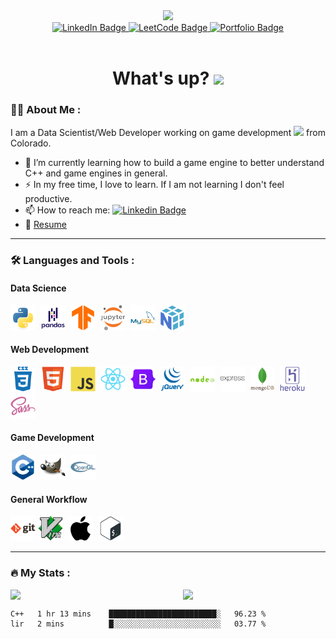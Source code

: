 <div align="center">
  <img src="https://media.giphy.com/media/juua9i2c2fA0AIp2iq/giphy.gif" width="200">
  <div id="badges">
  <a href="https://www.linkedin.com/in/andrew-bernklau-22737a21b/" target="_blank" rel="noreferrer">
    <img src="https://img.shields.io/badge/LinkedIn-blue?style=for-the-badge&logo=linkedin&logoColor=white" alt="LinkedIn Badge">
  </a>
  <a href="https://leetcode.com/andrewbernklau/" target="_blank" rel="noreferrer">
    <img src="https://img.shields.io/badge/LeetCode-000000?style=for-the-badge&logo=LeetCode&logoColor=#d16c06" alt="LeetCode Badge">
  </a>
    <a href="https://abernklau1.github.io/portfolio/" target="_blank" rel="noreferrer">
    <img src="https://img.shields.io/badge/Portfolio-%23000000.svg?style=for-the-badge&logo=firefox&logoColor=#FF7139" alt="Portfolio Badge">
  </a>
  </div>
  <img src="https://komarev.com/ghpvc/?username=abernklau1&style=flat-square&color=blue" alt="">
  <h1>
  What's up?
  <img src="https://media.giphy.com/media/hvRJCLFzcasrR4ia7z/giphy.gif" width="40">
  </h1>
</div>

### :man_technologist: About Me :
I am a Data Scientist/Web Developer working on game development <img src="https://media.giphy.com/media/WUlplcMpOCEmTGBtBW/giphy.gif" width="30"> from Colorado.
 - :seedling: I’m currently learning how to build a game engine to better understand C++ and game engines in general.
 - :zap: In my free time, I love to learn. If I am not learning I don't feel productive.
 - :mailbox: How to reach me: [![Linkedin Badge](https://img.shields.io/badge/-LinkedIn-blue?style=flat&logo=Linkedin&logoColor=white)](https://www.linkedin.com/in/andrew-bernklau-22737a21b/)
 - :page_facing_up: <a href="https://docs.google.com/document/d/1JMGF2PX841CKjbVdCYA8x65hpAdeRwTuFjs2l9AZlCg/edit" target="_blank" rel="noreferrer">Resume</a>

---

### :hammer_and_wrench: Languages and Tools :
<div>
  <h4> Data Science </h4>
  <img src="https://github.com/devicons/devicon/blob/master/icons/python/python-original.svg"  title="Python" alt="Python" width="40" height="40"/>&nbsp;
  <img src="https://github.com/devicons/devicon/blob/master/icons/pandas/pandas-original-wordmark.svg"  title="Pandas" alt="Pandas" width="40" height="40"/>&nbsp;
  <img src="https://github.com/devicons/devicon/blob/master/icons/tensorflow/tensorflow-original.svg"  title="TensorFlow" alt="TensorFlow" width="40" height="40"/>&nbsp;
  <img src="https://github.com/devicons/devicon/blob/master/icons/jupyter/jupyter-original-wordmark.svg"  title="Jupyter" alt="Jupyter" width="40" height="40"/>&nbsp;
  <img src="https://github.com/devicons/devicon/blob/master/icons/mysql/mysql-original-wordmark.svg" title="MySQL"  alt="MySQL" width="40" height="40"/>&nbsp;
  <img src="https://github.com/devicons/devicon/blob/master/icons/numpy/numpy-original.svg" title="Numpy"  alt="Numpy" width="40" height="40"/>&nbsp;
  
</div>
<div>
<h4> Web Development </h4>
  <img src="https://github.com/devicons/devicon/blob/master/icons/css3/css3-plain-wordmark.svg"  title="CSS3" alt="CSS" width="40" height="40"/>&nbsp;
  <img src="https://github.com/devicons/devicon/blob/master/icons/html5/html5-original.svg" title="HTML5" alt="HTML" width="40" height="40"/>&nbsp;
  <img src="https://github.com/devicons/devicon/blob/master/icons/javascript/javascript-original.svg" title="JavaScript" alt="JavaScript" width="40" height="40"/>&nbsp
  <img src="https://github.com/devicons/devicon/blob/master/icons/react/react-original.svg" title="React" alt="React" width="40" height="40"/>&nbsp
  <img src="https://github.com/devicons/devicon/blob/master/icons/bootstrap/bootstrap-original.svg" title="Bootstrap" alt="Bootstrap" width="40" height="40"/>&nbsp
  <img src="https://github.com/devicons/devicon/blob/master/icons/jquery/jquery-plain-wordmark.svg" title="JQuery" alt="JQuery" width="40" height="40"/>&nbsp;
  <img src="https://github.com/devicons/devicon/blob/master/icons/nodejs/nodejs-plain-wordmark.svg" title="NodeJS" alt="NodeJS" width="40" height="40"/>&nbsp;
  <img src="https://github.com/devicons/devicon/blob/master/icons/express/express-original-wordmark.svg" title="Express" alt="Express" width="40" height="40"/>&nbsp;
  <img src="https://github.com/devicons/devicon/blob/master/icons/mongodb/mongodb-original-wordmark.svg" title="MongoDB" alt="MongoDB" width="40" height="40"/>&nbsp;
  <img src="https://github.com/devicons/devicon/blob/master/icons/heroku/heroku-original-wordmark.svg" title="Heroku" alt="Heroku" width="40" height="40"/>&nbsp;
  <img src="https://github.com/devicons/devicon/blob/master/icons/sass/sass-original.svg" title="Sass" alt="Sass" width="40" height="40"/>&nbsp;
</div>
<div>
<h4> Game Development </h4>
  <img src="https://github.com/devicons/devicon/blob/master/icons/cplusplus/cplusplus-original.svg" title="CPlusPlus" alt="CPlusPLus" width="40"      height="40"/>&nbsp;
  <img src="https://github.com/devicons/devicon/blob/master/icons/gimp/gimp-original.svg" title="GIMP" alt="GIMP" width="40" height="40"/>&nbsp;
  <img src="https://github.com/devicons/devicon/blob/master/icons/opengl/opengl-original.svg" title="GIMP" alt="GIMP" width="40" height="40"/>&nbsp;
</div>
<div>
<h4> General Workflow </h4>
  <img src="https://github.com/devicons/devicon/blob/master/icons/git/git-original-wordmark.svg" title="Git" alt="Git" width="40" height="40"/>
  <img src="https://github.com/devicons/devicon/blob/master/icons/vim/vim-original.svg" title="Vim"  alt="Vim" width="40" height="40"/>&nbsp;
  <img src="https://github.com/devicons/devicon/blob/master/icons/apple/apple-original.svg" title="Apple"  alt="Apple" width="40" height="40"/>&nbsp;
  <img src="https://github.com/devicons/devicon/blob/master/icons/bash/bash-original.svg" title="Bash"  alt="Bash" width="40" height="40"/>&nbsp;
</div>


---

### :fire: My Stats :
<div style="display: flex; flex-direction: row;">
 <img class="img" style="width: 26rem;" src="http://github-readme-streak-stats.herokuapp.com?user=abernklau1&theme=dark&background=000000" />
 <img class="img" style="width: 21.5rem;" src="https://github-readme-stats.vercel.app/api/top-langs/?username=abernklau1&layout=compact&theme=vision-friendly-dark" />
</div>

<!--START_SECTION:waka-->

```text
C++   1 hr 13 mins    ████████████████████████░   96.23 %
lir   2 mins          █░░░░░░░░░░░░░░░░░░░░░░░░   03.77 %
```

<!--END_SECTION:waka-->
